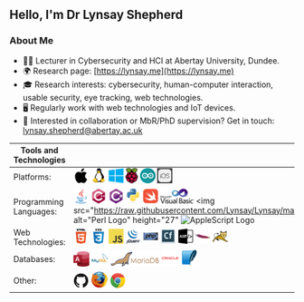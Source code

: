 ## Hello, I'm Dr Lynsay Shepherd

### About Me
* 👩‍💻 Lecturer in Cybersecurity and HCI at Abertay University, Dundee.
* 🌍 Research page: [https://lynsay.me](https://lynsay.me)
* 🎓 Research interests: cybersecurity, human-computer interaction, usable security, eye tracking, web technologies.
* 🖥 Regularly work with web technologies and IoT devices.
* 📝 Interested in collaboration or MbR/PhD supervision?  Get in touch: [lynsay.shepherd@abertay.ac.uk](mailto:lynsay.shepherd@abertay.ac.uk)

| Tools and Technologies |   |
| --- | --- |
| Platforms:              | <img src="https://raw.githubusercontent.com/Lynsay/Lynsay/master/assets/platforms/apple.svg" alt="Apple Logo" height="27"/> <img src="https://raw.githubusercontent.com/Lynsay/Lynsay/master/assets/platforms/linux.svg" alt="Linux Logo" height="27"/> <img src="https://raw.githubusercontent.com/Lynsay/Lynsay/master/assets/platforms/windows.svg" alt="Windows Logo" height="27"/> <img src="https://raw.githubusercontent.com/Lynsay/Lynsay/master/assets/platforms/raspberrypi.svg" alt="Raspberry Pi Logo" height="27"/> <img src="https://raw.githubusercontent.com/Lynsay/Lynsay/master/assets/platforms/arduino.svg" alt="Arduino Logo" height="27"/> <img src="https://raw.githubusercontent.com/Lynsay/Lynsay/master/assets/platforms/ios.png" alt="iOS Logo" height="27"/> |
| Programming Languages:  |<img src="https://raw.githubusercontent.com/Lynsay/Lynsay/master/assets/programming/java.svg" alt="Java Logo" height="27"/> <img src="https://raw.githubusercontent.com/Lynsay/Lynsay/master/assets/programming/cplus.svg" alt="C++" height="27"/> <img src="https://raw.githubusercontent.com/Lynsay/Lynsay/master/assets/programming/csharp.svg" alt="C#" height="27"/> <img src="https://raw.githubusercontent.com/Lynsay/Lynsay/master/assets/programming/python.svg" alt="Python Logo" height="27"/> <img src="https://raw.githubusercontent.com/Lynsay/Lynsay/master/assets/programming/swift.svg" alt="Swift Logo" height="27"/> <img src="https://raw.githubusercontent.com/Lynsay/Lynsay/master/assets/programming/vb.jpeg" alt="VB.NET Logo" height="27"/> <img src="https://raw.githubusercontent.com/Lynsay/Lynsay/master/assets/programming/perl.svg" alt="Perl Logo" height="27" <img src="https://raw.githubusercontent.com/Lynsay/Lynsay/master/assets/programming/applescript.svg" alt="AppleScript Logo" height="27"/>|
| Web Technologies:       | <img src="https://raw.githubusercontent.com/Lynsay/Lynsay/master/assets/webtech/html5.svg" alt="HTML5 Logo" height="27"/> <img src="https://raw.githubusercontent.com/Lynsay/Lynsay/master/assets/webtech/css3.svg" alt="CSS3 Logo" height="27"/> <img src="https://raw.githubusercontent.com/Lynsay/Lynsay/master/assets/webtech/javascript.svg" alt="Javascript Logo" height="27"/> <img src="https://raw.githubusercontent.com/Lynsay/Lynsay/master/assets/webtech/jquery.svg" alt="jQuery Logo" height="27"/> <img src="https://raw.githubusercontent.com/Lynsay/Lynsay/master/assets/webtech/php.svg" alt="PHP Logo" height="27"/> <img src="https://raw.githubusercontent.com/Lynsay/Lynsay/master/assets/webtech/coldfusion.png" alt="ColdFusion Logo" height="27"/> <img src="https://raw.githubusercontent.com/Lynsay/Lynsay/master/assets/webtech/asp.svg" alt="ASP.NET Logo" height="27"/> <img src="https://raw.githubusercontent.com/Lynsay/Lynsay/master/assets/webtech/apache.svg" alt="Apache Logo" height="27"/> <img src="https://raw.githubusercontent.com/Lynsay/Lynsay/master/assets/webtech/tomcat.svg" alt="Tomcat Logo" height="27"/>|
| Databases:              | <img src="https://raw.githubusercontent.com/Lynsay/Lynsay/master/assets/databases/access.png" alt="Access Logo" height="27"/> <img src="https://raw.githubusercontent.com/Lynsay/Lynsay/master/assets/databases/mysql.svg" alt="MySQL Logo" height="30"/> <img src="https://raw.githubusercontent.com/Lynsay/Lynsay/master/assets/databases/mariadb.svg" alt="MariaDB Logo" height="27"/> <img src="https://raw.githubusercontent.com/Lynsay/Lynsay/master/assets/databases/oracle.svg" alt="Oracle Logo" height="30"/> <img src="https://raw.githubusercontent.com/Lynsay/Lynsay/master/assets/databases/sqlite.png" alt="SQLite Logo" height="30"/> |
| Other:              | <img src="https://raw.githubusercontent.com/Lynsay/Lynsay/master/assets/other/github.svg" alt="GitHub Logo" height="27"/> <img src="https://raw.githubusercontent.com/Lynsay/Lynsay/master/assets/other/firefox.svg" alt="Firefox Logo" height="30"/> <img src="https://raw.githubusercontent.com/Lynsay/Lynsay/master/assets/other/chrome.svg" alt="Chrome Logo" height="27"/> |

<!--#### Platforms
<img src="https://raw.githubusercontent.com/Lynsay/Lynsay/master/assets/platforms/apple.svg" alt="Apple Logo" height="27"/> <img src="https://raw.githubusercontent.com/Lynsay/Lynsay/master/assets/platforms/linux.svg" alt="Linux Logo" height="27"/> <img src="https://raw.githubusercontent.com/Lynsay/Lynsay/master/assets/platforms/windows.svg" alt="Windows Logo" height="27"/> <img src="https://raw.githubusercontent.com/Lynsay/Lynsay/master/assets/platforms/raspberrypi.svg" alt="Raspberry Pi Logo" height="27"/> <img src="https://raw.githubusercontent.com/Lynsay/Lynsay/master/assets/platforms/arduino.svg" alt="Arduino Logo" height="27"/>-->

<!--#### Programming Languages
<img src="https://raw.githubusercontent.com/Lynsay/Lynsay/master/assets/programming/java.svg" alt="Java Logo" height="27"/> <img src="https://raw.githubusercontent.com/Lynsay/Lynsay/master/assets/programming/cplus.svg" alt="C++" height="27"/> <img src="https://raw.githubusercontent.com/Lynsay/Lynsay/master/assets/programming/csharp.svg" alt="C#" height="27"/> <img src="https://raw.githubusercontent.com/Lynsay/Lynsay/master/assets/programming/python.svg" alt="Python Logo" height="27"/> <img src="https://raw.githubusercontent.com/Lynsay/Lynsay/master/assets/programming/swift.svg" alt="Swift Logo" height="27"/> <img src="https://raw.githubusercontent.com/Lynsay/Lynsay/master/assets/programming/vb.jpeg" alt="VB.NET Logo" height="27"/> -->

<!--#### Web Technologies
<img src="https://raw.githubusercontent.com/Lynsay/Lynsay/master/assets/webtech/html5.svg" alt="HTML5 Logo" height="27"/> <img src="https://raw.githubusercontent.com/Lynsay/Lynsay/master/assets/webtech/css3.svg" alt="CSS3 Logo" height="27"/> <img src="https://raw.githubusercontent.com/Lynsay/Lynsay/master/assets/webtech/javascript.svg" alt="Javascript Logo" height="27"/> <img src="https://raw.githubusercontent.com/Lynsay/Lynsay/master/assets/webtech/jquery.svg" alt="jQuery Logo" height="27"/> <img src="https://raw.githubusercontent.com/Lynsay/Lynsay/master/assets/webtech/php.svg" alt="PHP Logo" height="27"/> <img src="https://raw.githubusercontent.com/Lynsay/Lynsay/master/assets/webtech/coldfusion.png" alt="ColdFusion Logo" height="27"/> <img src="https://raw.githubusercontent.com/Lynsay/Lynsay/master/assets/webtech/asp.svg" alt="ASP.NET Logo" height="27"/> <img src="https://raw.githubusercontent.com/Lynsay/Lynsay/master/assets/webtech/apache.svg" alt="Apache Logo" height="27"/>-->

<!--#### Databases
<img src="https://raw.githubusercontent.com/Lynsay/Lynsay/master/assets/databases/access.png" alt="Access Logo" height="27"/> <img src="https://raw.githubusercontent.com/Lynsay/Lynsay/master/assets/databases/mysql.svg" alt="MySQL Logo" height="30"/> <img src="https://raw.githubusercontent.com/Lynsay/Lynsay/master/assets/databases/mariadb.svg" alt="MariaDB Logo" height="27"/> <img src="https://raw.githubusercontent.com/Lynsay/Lynsay/master/assets/databases/oracle.svg" alt="Oracle Logo" height="30"/>-->

<!--![visitor badge](https://visitor-badge.glitch.me/badge?page_id=Lynsay.visitor-badge)-->
